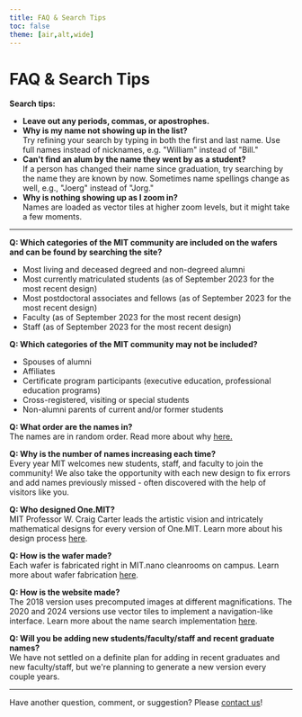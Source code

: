 ```yaml
---
title: FAQ & Search Tips
toc: false
theme: [air,alt,wide]
---
```


<style type="text/css">

  .card p, ul {
    max-width: none;
}

</style>

<div class="card">

# FAQ & Search Tips
    
**Search tips:**
- **Leave out any periods, commas, or apostrophes.**
- **Why is my name not showing up in the list?**  
Try refining your search by typing in both the first and last name. Use full names instead of nicknames, e.g. "William" instead of "Bill." 
- **Can't find an alum by the name they went by as a student?**  
If a person has changed their name since graduation, try searching by the name they are known by now. Sometimes name spellings change as well, e.g., "Joerg" instead of "Jorg."
- **Why is nothing showing up as I zoom in?**  
Names are loaded as vector tiles at higher zoom levels, but it might take a few moments.

___ 

**Q: Which categories of the MIT community are included on the wafers and can be found by searching the site?**
- Most living and deceased degreed and non-degreed alumni
- Most currently matriculated students (as of September 2023 for the most recent design)
- Most postdoctoral associates and fellows (as of September 2023 for the most recent design)
- Faculty (as of September 2023 for the most recent design)
- Staff (as of September 2023 for the most recent design)

**Q: Which categories of the MIT community may not be included?**
- Spouses of alumni
- Affiliates
- Certificate program participants (executive education, professional education programs)
- Cross-registered, visiting or special students
- Non-alumni parents of current and/or former students

**Q: What order are the names in?**  
The names are in random order. Read more about why <a href="./design-process">here.</a>

**Q: Why is the number of names increasing each time?**  
Every year MIT welcomes new students, staff, and faculty to join the community! We also take the opportunity with each new design to fix errors and add names previously missed - often discovered with the help of visitors like you.

**Q: Who designed One.MIT?**  
MIT Professor W. Craig Carter leads the artistic vision and intricately mathematical designs for every version of One.MIT. Learn more about his design process <a href="./design-process">here</a>.

**Q: How is the wafer made?**  
Each wafer is fabricated right in MIT.nano cleanrooms on campus. Learn more about wafer fabrication <a href="./wafer-fabrication">here</a>.

**Q: How is the website made?**  
The 2018 version uses precomputed images at different magnifications. The 2020 and 2024 versions use vector tiles to implement a navigation-like interface. Learn more about the name search implementation <a href="./name-search">here</a>.

**Q: Will you be adding new students/faculty/staff and recent graduate names?**  
We have not settled on a definite plan for adding in recent graduates and new faculty/staff, but we're planning to generate a new version every couple years. 

___

Have another question, comment, or suggestion? Please <a href="mailto:mitnano@mit.edu?subject=Inquiry about One.MIT">contact us</a>!

</div>

